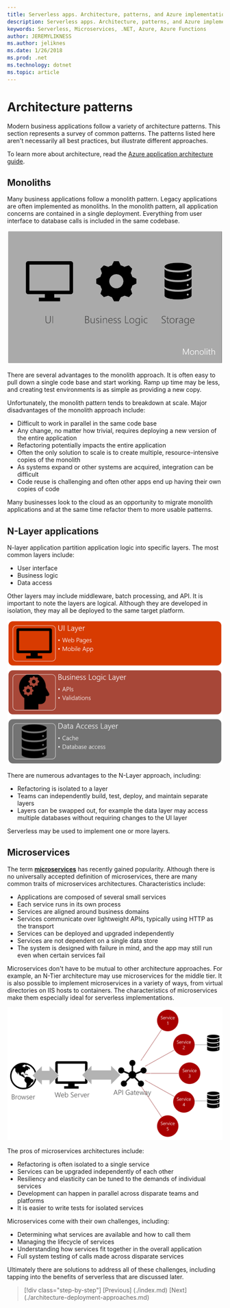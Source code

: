 ```yaml
---
title: Serverless apps. Architecture, patterns, and Azure implementation.
description: Serverless apps. Architecture, patterns, and Azure implementation. | Architecture patterns
keywords: Serverless, Microservices, .NET, Azure, Azure Functions
author: JEREMYLIKNESS
ms.author: jeliknes
ms.date: 1/26/2018
ms.prod: .net
ms.technology: dotnet
ms.topic: article
---
```

# Architecture patterns

Modern business applications follow a variety of architecture patterns. This section represents a survey of common patterns. The patterns listed here aren't necessarily all best practices, but illustrate different approaches.

To learn more about architecture, read the [Azure application architecture guide](https://docs.microsoft.com/en-us/azure/architecture/guide/).

## Monoliths

Many business applications follow a monolith pattern. Legacy applications are often implemented as monoliths. In the monolith pattern, all application concerns are contained in a single deployment. Everything from user interface to database calls is included in the same codebase.

![Monolith architecture](./media/monolith-architecture.png)

There are several advantages to the monolith approach. It is often easy to pull down a single code base and start working. Ramp up time may be less, and creating test environments is as simple as providing a new copy.

Unfortunately, the monolith pattern tends to breakdown at scale. Major disadvantages of the monolith approach include:

* Difficult to work in parallel in the same code base
* Any change, no matter how trivial, requires deploying a new version of the entire application
* Refactoring potentially impacts the entire application
* Often the only solution to scale is to create multiple, resource-intensive copies of the monolith
* As systems expand or other systems are acquired, integration can be difficult
* Code reuse is challenging and often other apps end up having their own copies of code

Many businesses look to the cloud as an opportunity to migrate monolith applications and at the same time refactor them to more usable patterns.

## N-Layer applications

N-layer application partition application logic into specific layers. The most common layers include:

* User interface
* Business logic
* Data access

Other layers may include middleware, batch processing, and API. It is important to note the layers are logical. Although they are developed in isolation, they may all be deployed to the same target platform. 

![N-Layer architecture](./media/n-layer-architecture.png)

There are numerous advantages to the N-Layer approach, including:

* Refactoring is isolated to a layer
* Teams can independently build, test, deploy, and maintain separate layers
* Layers can be swapped out, for example the data layer may access multiple databases without requiring changes to the UI layer

Serverless may be used to implement one or more layers.

## Microservices

The term **[microservices](https://docs.microsoft.com/azure/architecture/guide/architecture-styles/microservices)** has recently gained popularity. Although there is no universally accepted definition of microservices, there are many common traits of microservices architectures. Characteristics include:

* Applications are composed of several small services
* Each service runs in its own process
* Services are aligned around business domains
* Services communicate over lightweight APIs, typically using HTTP as the transport
* Services can be deployed and upgraded independently
* Services are not dependent on a single data store
* The system is designed with failure in mind, and the app may still run even when certain services fail

Microservices don't have to be mutual to other architecture approaches. For example, an N-Tier architecture may use microservices for the middle tier. It is also possible to implement microservices in a variety of ways, from virtual directories on IIS hosts to containers. The characteristics of microservices make them especially ideal for serverless implementations.

![Microservices architecture](./media/microservices-architecture.png)

The pros of microservices architectures include:

* Refactoring is often isolated to a single service
* Services can be upgraded independently of each other
* Resiliency and elasticity can be tuned to the demands of individual services
* Development can happen in parallel across disparate teams and platforms
* It is easier to write tests for isolated services

Microservices come with their own challenges, including:

* Determining what services are available and how to call them
* Managing the lifecycle of services
* Understanding how services fit together in the overall application
* Full system testing of calls made across disparate services

Ultimately there are solutions to address all of these challenges, including tapping into the benefits of serverless that are discussed later.

>[!div class="step-by-step"]
[Previous] (./index.md)
[Next] (./architecture-deployment-approaches.md)